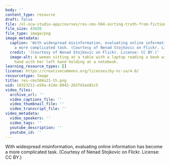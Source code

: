 ```yaml
---
body: ''
content_type: resource
draft: false
file: /ol-ocw-studio-app/courses/res-cms-504-sorting-truth-from-fiction-civic-online-reasoning-spring-2021/res-cms504s21-th.png
file_size: 43426
file_type: image/png
image_metadata:
  caption: 'With widespread misinformation, evaluating online information has become
    a more complicated task. (Courtesy of Nenad Stojkovic on Flickr. License: CC BY.)'
  credit: '(Courtesy of Nenad Stojkovic on Flickr. License: CC BY.)'
  image-alt: A woman sitting at a table with a laptop reading a book with her right
    hand with her left hand holding at a notebook.
learning_resource_types: []
license: https://creativecommons.org/licenses/by-nc-sa/4.0/
resourcetype: Image
title: res-cms504s21-th.png
uid: 10323211-e59a-41de-8042-2b5fd1ee81c5
video_files:
  archive_url: ''
  video_captions_file: ''
  video_thumbnail_file: ''
  video_transcript_file: ''
video_metadata:
  video_speakers: ''
  video_tags: ''
  youtube_description: ''
  youtube_id: ''
---
```

With widespread misinformation, evaluating online information has become a more complicated task. (Courtesy of Nenad Stojkovic on Flickr. License: CC BY.)